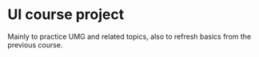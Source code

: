 # UI course project 

Mainly to practice UMG and related topics, also to refresh basics from the previous course.
